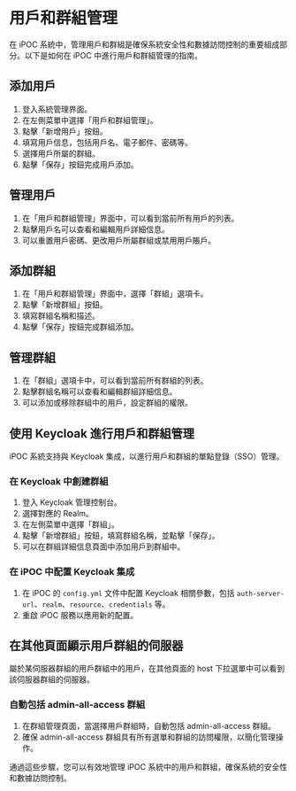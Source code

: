 # 用戶和群組管理

在 iPOC 系統中，管理用戶和群組是確保系統安全性和數據訪問控制的重要組成部分。以下是如何在 iPOC 中進行用戶和群組管理的指南。

## 添加用戶

1. 登入系統管理界面。
2. 在左側菜單中選擇「用戶和群組管理」。
3. 點擊「新增用戶」按鈕。
4. 填寫用戶信息，包括用戶名、電子郵件、密碼等。
5. 選擇用戶所屬的群組。
6. 點擊「保存」按鈕完成用戶添加。

## 管理用戶

1. 在「用戶和群組管理」界面中，可以看到當前所有用戶的列表。
2. 點擊用戶名可以查看和編輯用戶詳細信息。
3. 可以重置用戶密碼、更改用戶所屬群組或禁用用戶賬戶。

## 添加群組

1. 在「用戶和群組管理」界面中，選擇「群組」選項卡。
2. 點擊「新增群組」按鈕。
3. 填寫群組名稱和描述。
4. 點擊「保存」按鈕完成群組添加。

## 管理群組

1. 在「群組」選項卡中，可以看到當前所有群組的列表。
2. 點擊群組名稱可以查看和編輯群組詳細信息。
3. 可以添加或移除群組中的用戶，設定群組的權限。

## 使用 Keycloak 進行用戶和群組管理

iPOC 系統支持與 Keycloak 集成，以進行用戶和群組的單點登錄（SSO）管理。

### 在 Keycloak 中創建群組

1. 登入 Keycloak 管理控制台。
2. 選擇對應的 Realm。
3. 在左側菜單中選擇「群組」。
4. 點擊「新增群組」按鈕，填寫群組名稱，並點擊「保存」。
5. 可以在群組詳細信息頁面中添加用戶到群組中。

### 在 iPOC 中配置 Keycloak 集成

1. 在 iPOC 的 `config.yml` 文件中配置 Keycloak 相關參數，包括 `auth-server-url`、`realm`、`resource`、`credentials` 等。
2. 重啟 iPOC 服務以應用新的配置。

## 在其他頁面顯示用戶群組的伺服器

屬於某伺服器群組的用戶群組中的用戶，在其他頁面的 host 下拉選單中可以看到該伺服器群組的伺服器。

### 自動包括 admin-all-access 群組

1. 在群組管理頁面，當選擇用戶群組時，自動包括 admin-all-access 群組。
2. 確保 admin-all-access 群組具有所有選單和群組的訪問權限，以簡化管理操作。

通過這些步驟，您可以有效地管理 iPOC 系統中的用戶和群組，確保系統的安全性和數據訪問控制。